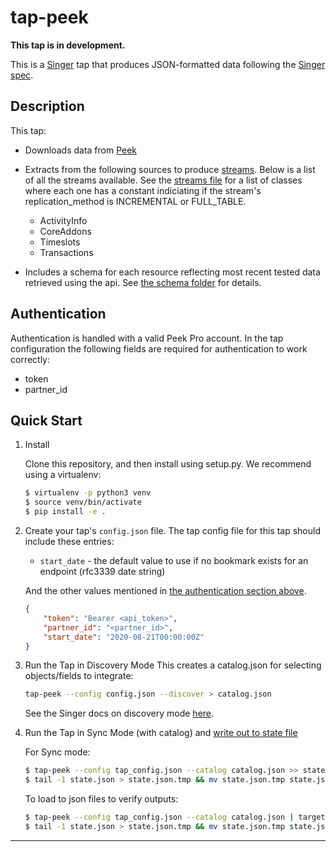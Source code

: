 # tap-peek

**This tap is in development.**

This is a [Singer](https://singer.io) tap that produces JSON-formatted data following the [Singer spec](https://github.com/singer-io/getting-started/blob/master/SPEC.md).

## Description
This tap:
* Downloads data from [Peek](https://www.peek.com/pro/)
* Extracts from the following sources to produce [streams](https://github.com/Mashey/tap-peek/blob/master/tap_peek/streams.py). Below is a list of all the streams available. See the [streams file](https://github.com/Mashey/tap-peek/blob/master/tap_peek/streams.py) for a list of classes where each one has a constant indiciating if the stream's replication_method is INCREMENTAL or FULL_TABLE.
    * ActivityInfo
    * CoreAddons
    * Timeslots
    * Transactions

* Includes a schema for each resource reflecting most recent tested data retrieved using the api. See [the schema folder](https://github.com/Mashey/tap-peek/blob/master/tap_peek/schemas) for details.

## Authentication

Authentication is handled with a valid Peek Pro account. In the tap configuration the following fields are required for authentication to work correctly:

* token
* partner_id

## Quick Start

1. Install

    Clone this repository, and then install using setup.py. We recommend using a virtualenv:

    ```bash
    $ virtualenv -p python3 venv
    $ source venv/bin/activate
    $ pip install -e .
    ```
1. Create your tap's `config.json` file.  The tap config file for this tap should include these entries:
   - `start_date` - the default value to use if no bookmark exists for an endpoint (rfc3339 date string)

   And the other values mentioned in [the authentication section above](#authentication).

    ```json
	{
		"token": "Bearer <api_token>",
		"partner_id": "<partner_id>",
		"start_date": "2020-08-21T00:00:00Z"
	}
	```

1. Run the Tap in Discovery Mode
    This creates a catalog.json for selecting objects/fields to integrate:
    ```bash
    tap-peek --config config.json --discover > catalog.json
    ```
   See the Singer docs on discovery mode
   [here](https://github.com/singer-io/getting-started/blob/master/docs/DISCOVERY_MODE.md#discovery-mode).

5. Run the Tap in Sync Mode (with catalog) and [write out to state file](https://github.com/singer-io/getting-started/blob/master/docs/RUNNING_AND_DEVELOPING.md#running-a-singer-tap-with-a-singer-target)

    For Sync mode:
    ```bash
    $ tap-peek --config tap_config.json --catalog catalog.json >> state.json
    $ tail -1 state.json > state.json.tmp && mv state.json.tmp state.json
    ```
    To load to json files to verify outputs:
    ```bash
    $ tap-peek --config tap_config.json --catalog catalog.json | target-json >> state.json
    $ tail -1 state.json > state.json.tmp && mv state.json.tmp state.json
    ```
---